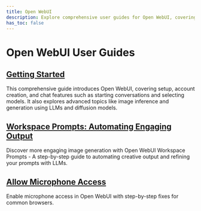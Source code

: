 ```yaml
---
title: Open WebUI
description: Explore comprehensive user guides for Open WebUI, covering setup, features, and advanced topics like image inference and generation using LLMs and diffusion models.
has_toc: false
---
```

# Open WebUI User Guides

## [Getting Started](getting-started.html)
This comprehensive guide introduces Open WebUI, covering setup, account creation, and chat features such as starting conversations and selecting models. It also explores advanced topics like image inference and generation using LLMs and diffusion models.

## [Workspace Prompts: Automating Engaging Output](workspace-prompts.html)
Discover more engaging image generation with Open WebUI Workspace Prompts - A step-by-step guide to automating creative output and refining your prompts with LLMs.

## [Allow Microphone Access](allow-microphone.html)
Enable microphone access in Open WebUI with step-by-step fixes for common browsers.
